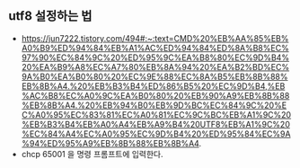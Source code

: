 ## utf8 설정하는 법
- https://jun7222.tistory.com/494#:~:text=CMD%20%EB%AA%85%EB%A0%B9%ED%94%84%EB%A1%AC%ED%94%84%ED%8A%B8%EC%97%90%EC%84%9C%20%ED%95%9C%EA%B8%80%EC%9D%B4%20%EA%B9%A8%EC%A7%80%EB%8A%94%20%EA%B2%BD%EC%9A%B0%EA%B0%80%20%EC%9E%88%EC%8A%B5%EB%8B%88%EB%8B%A4.%20%EB%B3%B4%ED%86%B5%20%EC%9D%B4,%EB%AC%B8%EC%A0%9C%EA%B0%80%20%EB%90%A9%EB%8B%88%EB%8B%A4.%20%EB%94%B0%EB%9D%BC%EC%84%9C%20%EC%A0%95%EC%83%81%EC%A0%81%EC%9C%BC%EB%A1%9C%20%EB%B3%B4%EB%A0%A4%EB%A9%B4%20UTF8%EB%A1%9C%20%EC%84%A4%EC%A0%95%EC%9D%B4%20%ED%95%84%EC%9A%94%ED%95%A9%EB%8B%88%EB%8B%A4.
- chcp 65001 을 명령 프롬프트에 입력한다.
